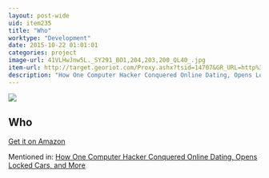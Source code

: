 ```yaml
---
layout: post-wide
uid: item235
title: "Who"
worktype: "Development"
date: 2015-10-22 01:01:01
categories: project
image-url: 41VLHwJnw5L._SY291_BO1,204,203,200_QL40_.jpg
item-url: http://target.georiot.com/Proxy.ashx?tsid=14707&GR_URL=http%3A%2F%2Fwww.amazon.com%2FWho-Geoff-Smart%2Fdp%2F0345504194%2F
description: "How One Computer Hacker Conquered Online Dating, Opens Locked Cars, and More"
---
```

<a href="http://target.georiot.com/Proxy.ashx?tsid=14707&GR_URL=http%3A%2F%2Fwww.amazon.com%2FWho-Geoff-Smart%2Fdp%2F0345504194%2F" target="blank"><img src="../../../../img/thumbs/41VLHwJnw5L._SY291_BO1,204,203,200_QL40_.jpg" class="prod-img"></a>
<h2>Who</h2>
<p><a href="http://target.georiot.com/Proxy.ashx?tsid=14707&GR_URL=http%3A%2F%2Fwww.amazon.com%2FWho-Geoff-Smart%2Fdp%2F0345504194%2F" target="blank">Get it on Amazon</a><p>
<p>Mentioned in: <a href="http://fourhourworkweek.com/2015/05/02/samy-kamkar/" target="blank">How One Computer Hacker Conquered Online Dating, Opens Locked Cars, and More</a></p>
